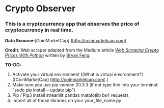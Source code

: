 # Crypto Observer

### This is a cryptocurrency app that observes the price of cryptocurrency in real time.

**Data Scource:**[CoinMarketCap] (http://coinmarketcap.com).

**Credit:** Web scraper adapted from the Medium article *[Web Scraping Crypto Prices With Python](https://towardsdatascience.com/web-scraping-crypto-prices-with-python-41072ea5b5bf)* written by [Bryan Feng](https://medium.com/@bryanf).

**TO-DO:**
1. Activate your virtual environment ([What is virtual environment?] ([CoinMarketCap] (http://coinmarketcap.com).)
2. Make sure you use pip version 20.3.3 (if not type thin into your terminal: "sudo pip install --update pip")
3. Pip / Pip3 install streamlit pandas matplotlib bs4 requests
4. Import all of those libraries on your your_file_name.py
